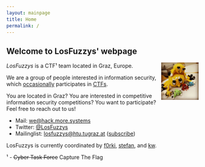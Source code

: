 ```yaml
---
layout: mainpage
title: Home
permalink: /
---
```


## Welcome to LosFuzzys' webpage

<img src="/images/fuzzy.jpg" style="width:7em; height:7em; float:right;" />

*LosFuzzys* is a CTF¹ team located in Graz, Europe.

We are a group of people interested in information security, which [occasionally](https://ctftime.org/team/8323) participates in [CTFs](https://ctftime.org/ctf-wtf/).

<p class="small dark">You are located in Graz? You are interested in competitive information security competitions? You want to participate? Feel free to reach out to us!</p>

* Mail: we@hack.more.systems
* Twitter: [@LosFuzzys](https://twitter.com/LosFuzzys)
* Mailinglist: [losfuzzys@htu.tugraz.at](mailto:losfuzzys@htu.tugraz.at) ([subscribe](https://mail.htu.tugraz.at/cgi-bin/mailman/listinfo/losfuzzys))

<p class="small dark">LosFuzzys is currently coordinated by <a href="https://twitter.com/f0rki">f0rki</a>, <a href="https://twitter.com/stefan2904">stefan</a>, and <a href="https://twitter.com/__kaydoubleu__">kw</a>.</p>


<p class="small dark">
¹ - <strike>Cyber Task Force</strike> Capture The Flag
</p>
